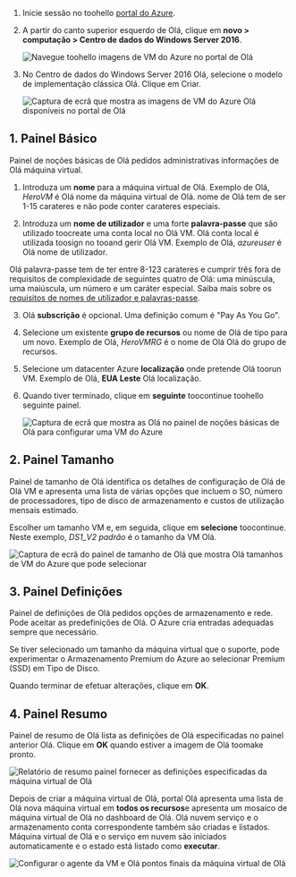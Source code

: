 1. Inicie sessão no toohello [portal do Azure](https://portal.azure.com).

2. A partir do canto superior esquerdo de Olá, clique em **novo > computação > Centro de dados do Windows Server 2016**.

    ![Navegue toohello imagens de VM do Azure no portal de Olá](./media/virtual-machines-common-portal-create-fqdn/marketplace-new.png)

3. No Centro de dados do Windows Server 2016 Olá, selecione o modelo de implementação clássica Olá. Clique em Criar.

    ![Captura de ecrã que mostra as imagens de VM do Azure Olá disponíveis no portal de Olá](./media/virtual-machines-common-portal-create-fqdn/deployment-classic-model.png)

## <a name="1-basics-blade"></a>1. Painel Básico

Painel de noções básicas de Olá pedidos administrativas informações de Olá máquina virtual.

1. Introduza um **nome** para a máquina virtual de Olá. Exemplo de Olá, _HeroVM_ é Olá nome da máquina virtual de Olá. nome de Olá tem de ser 1-15 carateres e não pode conter carateres especiais.

2. Introduza um **nome de utilizador** e uma forte **palavra-passe** que são utilizado toocreate uma conta local no Olá VM. Olá conta local é utilizada toosign no tooand gerir Olá VM. Exemplo de Olá, _azureuser_ é Olá nome de utilizador.

 Olá palavra-passe tem de ter entre 8-123 carateres e cumprir três fora de requisitos de complexidade de seguintes quatro de Olá: uma minúscula, uma maiúscula, um número e um caráter especial. Saiba mais sobre os [requisitos de nomes de utilizador e palavras-passe](../articles/virtual-machines/windows/faq.md).

3. Olá **subscrição** é opcional. Uma definição comum é "Pay As You Go".

4. Selecione um existente **grupo de recursos** ou nome de Olá de tipo para um novo. Exemplo de Olá, _HeroVMRG_ é o nome de Olá Olá do grupo de recursos.

5. Selecione um datacenter Azure **localização** onde pretende Olá toorun VM. Exemplo de Olá, **EUA Leste** Olá localização.

6. Quando tiver terminado, clique em **seguinte** toocontinue toohello seguinte painel.

    ![Captura de ecrã que mostra as Olá no painel de noções básicas de Olá para configurar uma VM do Azure](./media/virtual-machines-common-portal-create-fqdn/basics-blade-classic.png)

## <a name="2-size-blade"></a>2. Painel Tamanho

Painel de tamanho de Olá identifica os detalhes de configuração de Olá de Olá VM e apresenta uma lista de várias opções que incluem o SO, número de processadores, tipo de disco de armazenamento e custos de utilização mensais estimado.  

Escolher um tamanho VM e, em seguida, clique em **selecione** toocontinue. Neste exemplo, _DS1_\__V2 padrão_ é o tamanho da VM Olá.

  ![Captura de ecrã do painel de tamanho de Olá que mostra Olá tamanhos de VM do Azure que pode selecionar](./media/virtual-machines-common-portal-create-fqdn/vm-size-classic.png)


## <a name="3-settings-blade"></a>3. Painel Definições

Painel de definições de Olá pedidos opções de armazenamento e rede. Pode aceitar as predefinições de Olá. O Azure cria entradas adequadas sempre que necessário.

Se tiver selecionado um tamanho da máquina virtual que o suporte, pode experimentar o Armazenamento Premium do Azure ao selecionar Premium (SSD) em Tipo de Disco.

Quando terminar de efetuar alterações, clique em **OK**.

## <a name="4-summary-blade"></a>4. Painel Resumo

Painel de resumo de Olá lista as definições de Olá especificadas no painel anterior Olá. Clique em **OK** quando estiver a imagem de Olá toomake pronto.

 ![Relatório de resumo painel fornecer as definições especificadas da máquina virtual de Olá](./media/virtual-machines-common-portal-create-fqdn/summary-blade-classic.png)

Depois de criar a máquina virtual de Olá, portal Olá apresenta uma lista de Olá nova máquina virtual em **todos os recursos**e apresenta um mosaico de máquina virtual de Olá no dashboard de Olá. Olá nuvem serviço e o armazenamento conta correspondente também são criadas e listados. Máquina virtual de Olá e o serviço em nuvem são iniciados automaticamente e o estado está listado como **executar**.

 ![Configurar o agente da VM e Olá pontos finais da máquina virtual de Olá](./media/virtual-machines-common-portal-create-fqdn/portal-with-new-vm.png)
